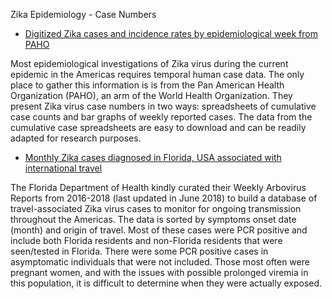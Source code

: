 Zika Epidemiology - Case Numbers

* [Digitized Zika cases and incidence rates by epidemiological week from PAHO](https://github.com/andersen-lab/Zika-cases-PAHO/tree/master/paho_case_numbers)

Most epidemiological investigations of Zika virus during the current epidemic in the Americas requires temporal human case data. The only place to gather this information is is from the Pan American Health Organization (PAHO), an arm of the World Health Organization. They present Zika virus case numbers in two ways: spreadsheets of cumulative case counts and bar graphs of weekly reported cases. The data from the cumulative case spreadsheets are easy to download and can be readily adapted for research purposes.

* [Monthly Zika cases diagnosed in Florida, USA associated with international travel](https://github.com/andersen-lab/Zika-cases-PAHO/tree/master/travel_florida/)

The Florida Department of Health kindly curated their Weekly Arbovirus Reports from 2016-2018 (last updated in June 2018) to build a database of travel-associated Zika virus cases to monitor for ongoing transmission throughout the Americas. The data is sorted by symptoms onset date (month) and origin of travel. Most of these cases were PCR positive and include both Florida residents and non-Florida residents that were seen/tested in Florida. There were some PCR positive cases in asymptomatic individuals that were not included. Those most often were pregnant women, and with the issues with possible prolonged viremia in this population, it is difficult to determine when they were actually exposed.
